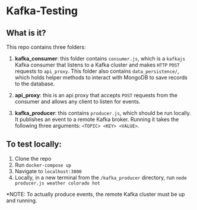 # Kafka-Testing

## What is it?

This repo contains three folders:

1. **kafka_consumer**: this folder contains `consumer.js`, which is a `kafkajs` Kafka consumer that listens to a Kafka cluster and makes `HTTP` `POST` requests to `api_proxy`. This folder also contains `data_persistence/`, which holds helper methods to interact with MongoDB to save records to the database.

2. **api_proxy**: this is an api proxy that accepts `POST` requests from the consumer and allows any client to listen for events.

3. **kafka_producer**: this contains `producer.js`, which should be run locally. It publishes an event to a remote Kafka broker. Running it takes the following three arguments: `<TOPIC> <KEY> <VALUE>`.

## To test locally:

1. Clone the repo
2. Run `docker-compose up`
3. Navigate to `localhost:3000`
4. Locally, in a new terminal from the `/kafka_producer` directory, run `node producer.js weather colorado hot`

\*NOTE: To actually produce events, the remote Kafka cluster must be up and running.
